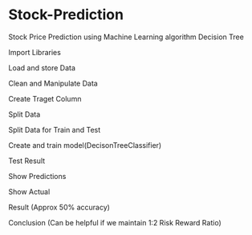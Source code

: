 # Stock-Prediction

Stock Price Prediction using Machine Learning algorithm Decision Tree

Import Libraries

Load and store Data

Clean and Manipulate Data

Create Traget Column

Split Data

Split Data for Train and Test

Create and train model(DecisonTreeClassifier)

Test Result

Show Predictions

Show Actual

Result (Approx 50% accuracy)

Conclusion (Can be helpful if we maintain 1:2 Risk Reward Ratio)

